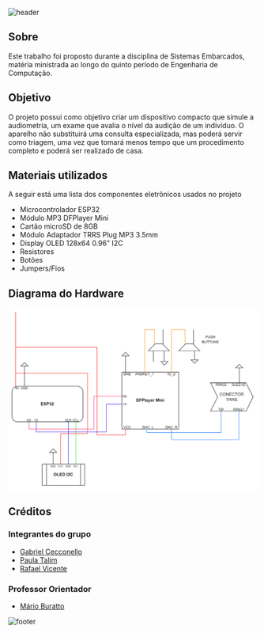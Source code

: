 ![header](https://capsule-render.vercel.app/api?type=waving&color=05006e&fontColor=ffffff&height=200&section=header&text=Audiômetro%20Compacto&fontSize=45&animation=fadeIn&fontAlignY=38)
## Sobre

Este trabalho foi proposto durante a disciplina de Sistemas Embarcados, matéria ministrada ao longo do quinto período de Engenharia de Computação.

## Objetivo

O projeto possui como objetivo criar um dispositivo compacto que simule a audiometria, um exame que avalia o nível da audição de um indivíduo. O aparelho não substituirá uma consulta especializada, mas poderá servir como triagem, uma vez que tomará menos tempo que um procedimento completo e poderá ser realizado de casa.

## Materiais utilizados

A seguir está uma lista dos componentes eletrônicos usados no projeto

- Microcontrolador ESP32
- Módulo MP3 DFPlayer Mini
- Cartão microSD de 8GB
- Módulo Adaptador TRRS Plug MP3 3.5mm
- Display OLED 128x64 0.96" I2C
- Resistores
- Botões
- Jumpers/Fios

## Diagrama do Hardware

![Diagrama do Hardware](sprints/diagramaSprint2.png)

## Créditos

### Integrantes do grupo

- [Gabriel Cecconello](https://www.linkedin.com/in/gabriel-cecconello/)
- [Paula Talim](https://www.linkedin.com/in/paulatalim/)
- [Rafael Vicente](https://www.linkedin.com/in/rafael-vicente-8726a6204/)

### Professor Orientador

- [Mário Buratto](https://www.linkedin.com/in/mario-buratto-047b3630/)

![footer](https://capsule-render.vercel.app/api?type=waving&color=05006e&height=200&section=footer&animation=fadeIn)
